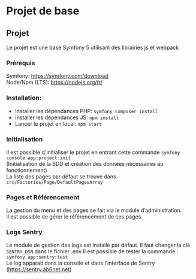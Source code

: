 # Projet de base

## Projet
Le projet est une base Symfony 5 utilisant des librairies js et webpack  

### Prérequis
Symfony: https://symfony.com/download  
Node/Npm (LTS): https://nodejs.org/fr/

### Installation: 
* Installer les dépendances PHP: ```symfony composer install ```
* Installer les dépendances JS: ```npm install```
* Lancer le projet en local: ```npm start```

### Initialisation
Il est possible d'initialiser le projet en entrant cette commande
 ```symfony console app:project:init```  
(Initialisation de la BDD et création des données nécessaires au fonctionnement)  
La liste des pages par défaut se trouve dans ```src/Factories/Page/DefaultPagesArray```

### Pages et Référencement
La gestion du menu et des pages se fait via le module d’administration.  
Il est possible de gérer le référencement de ces pages.

### Logs Sentry
Le module de gestion des logs est installé par défaut.
Il faut changer la clé ```SENTRY_DSN``` dans le fichier .env
Il est possible de tester la commande :
```symfony app:sentry:test```  
Le log apparait dans la console et dans l'interface de Sentry (https://sentry.ab6net.net)

